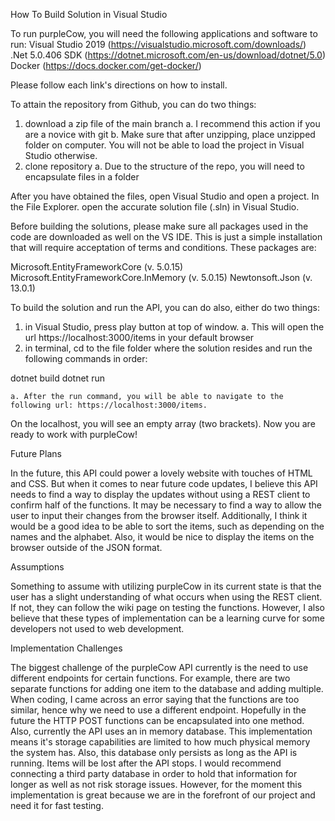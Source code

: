 How To Build Solution in Visual Studio

To run purpleCow, you will need the following applications and software to run:
Visual Studio 2019 (https://visualstudio.microsoft.com/downloads/)
.Net 5.0.406 SDK (https://dotnet.microsoft.com/en-us/download/dotnet/5.0)
Docker (https://docs.docker.com/get-docker/)

Please follow each link's directions on how to install.

To attain the repository from Github, you can do two things:
1) download a zip file of the main branch 
	a. I recommend this action if you are a novice with git 
	b. Make sure that after unzipping, place unzipped folder on computer. You will not be able to
	   load the project in Visual Studio otherwise.
2) clone repository 
	a. Due to the structure of the repo, you will need to encapsulate files in a folder 

After you have obtained the files, open Visual Studio and open a project. In the File Explorer. open the accurate solution file (.sln) in Visual Studio. 

Before building the solutions, please make sure all packages used in the code are downloaded as well on the VS IDE. This is just a simple installation that will require acceptation of terms and conditions. These packages are:

Microsoft.EntityFrameworkCore (v. 5.0.15)
Microsoft.EntityFrameworkCore.InMemory (v. 5.0.15)
Newtonsoft.Json (v. 13.0.1)

To build the solution and run the API, you can do also, either do two things:
1) in Visual Studio, press play button at top of window.
	a. This will open the url https://localhost:3000/items in your default browser 
2) in terminal, cd to the file folder where the solution resides and run the following commands in order:

dotnet build 
dotnet run

	a. After the run command, you will be able to navigate to the following url: https://localhost:3000/items. 

On the localhost, you will see an empty array (two brackets). Now you are ready to work with purpleCow!

Future Plans 

In the future, this API could power a lovely website with touches of HTML and CSS. But when it comes 
to near future code updates, I believe this API needs to find a way to display the updates 
without using a REST client to confirm half of the functions. It may be necessary to find a 
way to allow the user to input their changes from the browser itself. Additionally, I think it would be 
a good idea to be able to sort the items, such as depending on the names and the alphabet. Also, it would 
be nice to display the items on the browser outside of the JSON format. 

Assumptions 

Something to assume with utilizing purpleCow in its current state 
is that the user has a slight understanding of what occurs when using the 
REST client. If not, they can follow the wiki page on testing the functions. 
However, I also believe that these types of implementation can be a 
learning curve for some developers not used to web development. 

Implementation Challenges 

The biggest challenge of the purpleCow API currently is the need to use different 
endpoints for certain functions. For example, there are two separate functions for 
adding one item to the database and adding multiple. When coding, I came across an 
error saying that the functions are too similar, hence why we need to use a different 
endpoint. Hopefully in the future the HTTP POST functions can be encapsulated into one 
method. Also, currently the API uses an in memory database. This implementation means 
it's storage capabilities are limited to how much physical memory the system has. Also, this 
database only persists as long as the API is running. Items will be lost after the API stops. 
I would recommend connecting a third party database in order to hold that information for longer 
as well as not risk storage issues. However, for the moment this implementation is great because
we are in the forefront of our project and need it for fast testing. 
